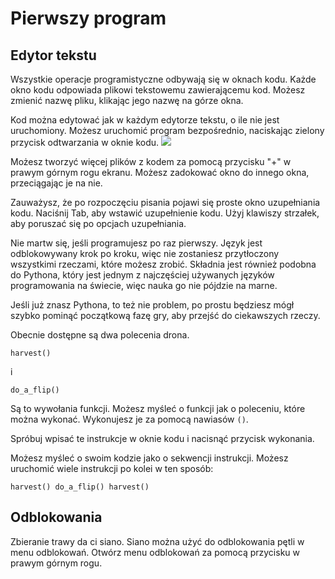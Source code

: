# Pierwszy program
## Edytor tekstu
Wszystkie operacje programistyczne odbywają się w oknach kodu. Każde okno kodu odpowiada plikowi tekstowemu zawierającemu kod. 
Możesz zmienić nazwę pliku, klikając jego nazwę na górze okna.

Kod można edytować jak w każdym edytorze tekstu, o ile nie jest uruchomiony.
Możesz uruchomić program bezpośrednio, naciskając zielony przycisk odtwarzania w oknie kodu.
![](PlayButton50)

Możesz tworzyć więcej plików z kodem za pomocą przycisku "+" w prawym górnym rogu ekranu.
Możesz zadokować okno do innego okna, przeciągając je na nie.

Zauważysz, że po rozpoczęciu pisania pojawi się proste okno uzupełniania kodu.
Naciśnij Tab, aby wstawić uzupełnienie kodu.
Użyj klawiszy strzałek, aby poruszać się po opcjach uzupełniania.

Nie martw się, jeśli programujesz po raz pierwszy. Język jest odblokowywany krok po kroku, więc nie zostaniesz przytłoczony wszystkimi rzeczami, które możesz zrobić. 
Składnia jest również podobna do Pythona, który jest jednym z najczęściej używanych języków programowania na świecie, więc nauka go nie pójdzie na marne.

Jeśli już znasz Pythona, to też nie problem, po prostu będziesz mógł szybko pominąć początkową fazę gry, aby przejść do ciekawszych rzeczy.

Obecnie dostępne są dwa polecenia drona.

`harvest()`

i 

`do_a_flip()`

Są to wywołania funkcji. Możesz myśleć o funkcji jak o poleceniu, które można wykonać. Wykonujesz je za pomocą nawiasów `()`.

Spróbuj wpisać te instrukcje w oknie kodu i nacisnąć przycisk wykonania.

Możesz myśleć o swoim kodzie jako o sekwencji instrukcji. Możesz uruchomić wiele instrukcji po kolei w ten sposób:

`harvest()
do_a_flip()
harvest()`

## Odblokowania
Zbieranie trawy da ci siano. Siano można użyć do odblokowania pętli w menu odblokowań. Otwórz menu odblokowań za pomocą przycisku w prawym górnym rogu.